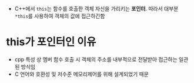 - C++에서 `this`는 함수를 호출한 객체 자신을 가리키는 **포인터**. 따라서 대부분 `*this`를 사용하여 객체의 값에 접근하긴함
#  **this가 포인터인 이유**
- cpp 특성 상 멤버 함수 호출 시 객체의 주소를 내부적으로 전달받아 접근하는 일관된 방식임
- C 언어와 호환성 및 저수준 메모리제어를 위해 설계되었기 때문
